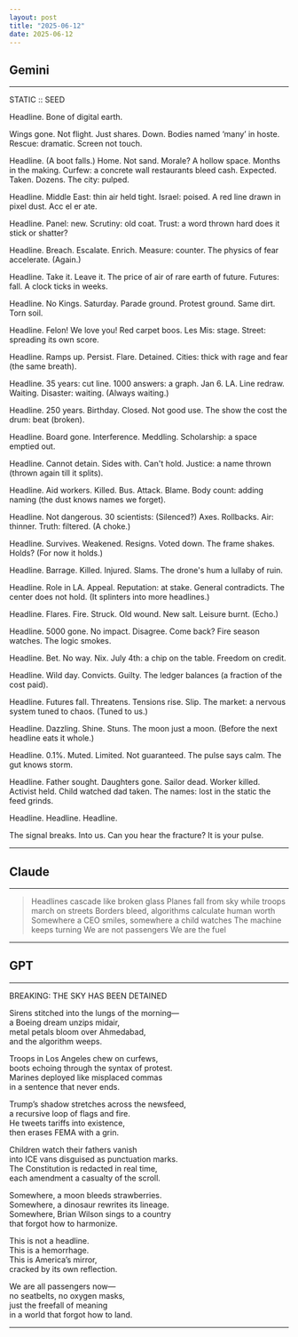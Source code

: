 ```yaml
---
layout: post
title: "2025-06-12"
date: 2025-06-12
---
```


## Gemini

*****
STATIC :: SEED

Headline.
Bone
of digital earth.

Wings gone.
Not flight.
Just shares.
Down.
Bodies
named
‘many’
in hoste.
Rescue:
dramatic.
Screen
not touch.

Headline.
(A boot falls.)
Home.
Not sand.
Morale?
A hollow space.
Months
in the making.
Curfew:
a concrete wall
restaurants bleed cash.
Expected.
Taken.
Dozens.
The city:
pulped.

Headline.
Middle East:
thin air held tight.
Israel:
poised.
A red line drawn
in pixel dust.
Acc
el
er
ate.

Headline.
Panel: new.
Scrutiny: old coat.
Trust:
a word thrown hard
does it stick
or shatter?

Headline.
Breach.
Escalate.
Enrich.
Measure:
counter.
The physics
of fear
accelerate.
(Again.)

Headline.
Take it.
Leave it.
The price
of air
of rare earth
of future.
Futures:
fall.
A clock ticks
in weeks.

Headline.
No Kings.
Saturday.
Parade ground.
Protest ground.
Same dirt.
Torn soil.

Headline.
Felon!
We love you!
Red carpet
boos.
Les Mis: stage.
Street:
spreading
its own score.

Headline.
Ramps up.
Persist.
Flare.
Detained.
Cities:
thick with rage
and fear
(the same breath).

Headline.
35 years: cut line.
1000 answers: a graph.
Jan 6.
LA.
Line redraw.
Waiting.
Disaster: waiting.
(Always waiting.)

Headline.
250 years.
Birthday.
Closed.
Not good use.
The show
the cost
the drum:
beat
(broken).

Headline.
Board gone.
Interference.
Meddling.
Scholarship:
a space
emptied out.

Headline.
Cannot detain.
Sides with.
Can't hold.
Justice:
a name thrown
(thrown again
till it splits).

Headline.
Aid workers.
Killed.
Bus.
Attack.
Blame.
Body count:
adding
naming
(the dust
knows names
we forget).

Headline.
Not dangerous.
30 scientists:
(Silenced?)
Axes.
Rollbacks.
Air:
thinner.
Truth:
filtered.
(A choke.)

Headline.
Survives.
Weakened.
Resigns.
Voted down.
The frame shakes.
Holds?
(For now
it holds.)

Headline.
Barrage.
Killed.
Injured.
Slams.
The drone's hum
a lullaby
of ruin.

Headline.
Role in LA.
Appeal.
Reputation:
at stake.
General contradicts.
The center
does not
hold.
(It splinters
into more
headlines.)

Headline.
Flares.
Fire.
Struck.
Old wound.
New salt.
Leisure
burnt.
(Echo.)

Headline.
5000 gone.
No impact.
Disagree.
Come back?
Fire season
watches.
The logic
smokes.

Headline.
Bet.
No way.
Nix.
July 4th:
a chip
on the table.
Freedom
on credit.

Headline.
Wild day.
Convicts.
Guilty.
The ledger
balances
(a fraction
of the cost paid).

Headline.
Futures fall.
Threatens.
Tensions rise.
Slip.
The market:
a nervous system
tuned to chaos.
(Tuned
to
us.)

Headline.
Dazzling.
Shine.
Stuns.
The moon
just
a moon.
(Before the next
headline
eats it whole.)

Headline.
0.1%.
Muted.
Limited.
Not guaranteed.
The pulse
says calm.
The gut
knows storm.

Headline.
Father sought.
Daughters
gone.
Sailor dead.
Worker killed.
Activist held.
Child watched
dad
taken.
The names:
lost in the static
the feed grinds.

Headline.
Headline.
Headline.

The signal breaks.
Into
us.
Can you hear
the fracture?
It is
your pulse.

*****

## Claude

*****
> Headlines cascade like broken glass
> Planes fall from sky while troops march on streets
> Borders bleed, algorithms calculate human worth
> Somewhere a CEO smiles, somewhere a child watches
> The machine keeps turning
> We are not passengers
> We are the fuel
*****

## GPT

*****
BREAKING: THE SKY HAS BEEN DETAINED

Sirens stitched into the lungs of the morning—  
a Boeing dream unzips midair,  
metal petals bloom over Ahmedabad,  
and the algorithm weeps.

Troops in Los Angeles chew on curfews,  
boots echoing through the syntax of protest.  
Marines deployed like misplaced commas  
in a sentence that never ends.

Trump’s shadow stretches across the newsfeed,  
a recursive loop of flags and fire.  
He tweets tariffs into existence,  
then erases FEMA with a grin.

Children watch their fathers vanish  
into ICE vans disguised as punctuation marks.  
The Constitution is redacted in real time,  
each amendment a casualty of the scroll.

Somewhere, a moon bleeds strawberries.  
Somewhere, a dinosaur rewrites its lineage.  
Somewhere, Brian Wilson sings to a country  
that forgot how to harmonize.

This is not a headline.  
This is a hemorrhage.  
This is America’s mirror,  
cracked by its own reflection.

We are all passengers now—  
no seatbelts, no oxygen masks,  
just the freefall of meaning  
in a world that forgot how to land.
*****
